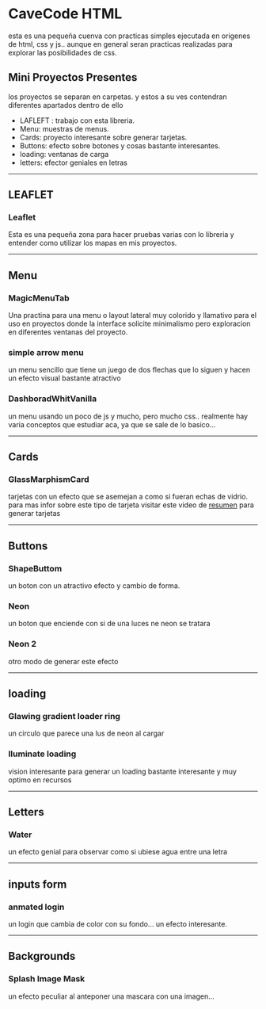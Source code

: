 # CaveCode HTML

esta es una pequeña cuenva con practicas simples ejecutada en origenes de html, css y js.. aunque en general seran practicas realizadas para explorar las posibilidades de css.

## Mini Proyectos Presentes
 
los proyectos se separan en carpetas. y estos a su ves contendran diferentes apartados dentro de ello

* LAFLEFT : trabajo con esta libreria.
* Menu: muestras de menus.
* Cards: proyecto interesante sobre generar tarjetas.
* Buttons: efecto sobre botones y cosas bastante interesantes.
* loading: ventanas de carga 
* letters: efector geniales en letras
___

## LEAFLET

### Leaflet
Esta es una pequeña zona para hacer pruebas varias con lo libreria y entender como utilizar los mapas en mis proyectos.

___

## Menu

### MagicMenuTab
Una practina para una menu o layout lateral muy colorido y llamativo para el uso en proyectos donde la interface solicite minimalismo pero exploracion en diferentes ventanas del proyecto.

### simple arrow menu
un menu sencillo que tiene un juego de dos flechas que lo siguen y hacen un efecto visual bastante atractivo

### DashboradWhitVanilla
un menu usando un poco de js y mucho, pero mucho css.. realmente hay varia conceptos que estudiar aca, ya que se sale de lo basico...

---
## Cards

### GlassMarphismCard
tarjetas con un efecto que se asemejan a como si fueran echas de vidrio. para mas infor sobre este tipo de tarjeta visitar este video de [resumen] para generar tarjetas

[resumen]: https://www.youtube.com/watch?v=hv0rNxr1XXk&ab_channel=OnlineTutorials

___
## Buttons

### ShapeButtom
un boton con un atractivo efecto y cambio de forma.

### Neon
un boton que enciende con si de una luces ne neon se tratara
### Neon 2
otro modo de generar este efecto

___
## loading

### Glawing gradient loader ring
un circulo que parece una lus de neon al cargar

### Iluminate loading
vision interesante para generar un loading bastante interesante y muy optimo en recursos
___
## Letters

### Water
un efecto genial para observar como si ubiese agua entre una letra

___
## inputs form

### anmated login
un login que cambia de color con su fondo... un efecto interesante.

___
## Backgrounds

### Splash Image Mask
un efecto peculiar al anteponer una mascara con una imagen... 
